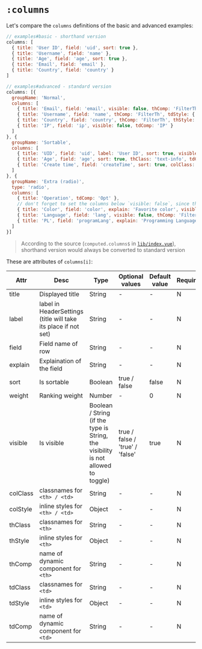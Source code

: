# `:columns`

Let's compare the `columns` definitions of the basic and advanced examples:

```js
// examples#basic - shorthand version
columns: [
  { title: 'User ID', field: 'uid', sort: true },
  { title: 'Username', field: 'name' },
  { title: 'Age', field: 'age', sort: true },
  { title: 'Email', field: 'email' },
  { title: 'Country', field: 'country' }
]

// examples#advanced - standard version
columns: [{
  groupName: 'Normal',
  columns: [
    { title: 'Email', field: 'email', visible: false, thComp: 'FilterTh', tdComp: 'Email' },
    { title: 'Username', field: 'name', thComp: 'FilterTh', tdStyle: { fontStyle: 'italic' } },
    { title: 'Country', field: 'country', thComp: 'FilterTh', thStyle: { fontWeight: 'normal' } },
    { title: 'IP', field: 'ip', visible: false, tdComp: 'IP' }
  ]
}, {
  groupName: 'Sortable',
  columns: [
    { title: 'UID', field: 'uid', label: 'User ID', sort: true, visible: 'true', weight: 1 },
    { title: 'Age', field: 'age', sort: true, thClass: 'text-info', tdClass: 'text-success' },
    { title: 'Create time', field: 'createTime', sort: true, colClass: 'w-240', thComp: 'CreatetimeTh', tdComp: 'CreatetimeTd' }
  ]
}, {
  groupName: 'Extra (radio)',
  type: 'radio',
  columns: [
    { title: 'Operation', tdComp: 'Opt' },
    // don't forget to set the columns below `visible: false`, since the `type` is `radio`
    { title: 'Color', field: 'color', explain: 'Favorite color', visible: false, tdComp: 'Color' },
    { title: 'Language', field: 'lang', visible: false, thComp: 'FilterTh' },
    { title: 'PL', field: 'programLang', explain: 'Programming Language', visible: false, thComp: 'FilterTh' }
  ]
}]
```

> According to the source (`computed.columns$` in [`lib/index.vue`](https://github.com/OneWayTech/vue2-datatable/blob/master/lib/index.vue)), shorthand version would always be converted to standard version

These are attributes of `columns[i]`:

| Attr | Desc | Type | Optional values | Default value | Required |
|---------|--------------------------|----------------------------------------------------------|---------------------------------|--------|----------|
| title | Displayed title | String | - | - | N |
| label | label in HeaderSettings (title will take its place if not set) | String | - | - | N |
| field | Field name of row | String | - | - | N |
| explain | Explaination of the field | String | - | - | N |
| sort | Is sortable | Boolean | true / false | false | N |
| weight | Ranking weight | Number | - | 0 | N |
| visible | Is visible | Boolean / String (if the type is String, the visibility is not allowed to toggle) | true / false / 'true' / 'false' | true | N |
| colClass | classnames for `<th> / <td>` | String | - | - | N |
| colStyle | inline styles for `<th> / <td>` | Object | - | - | N |
| thClass | classnames for `<th>` | String | - | - | N |
| thStyle | inline styles for `<th>` | Object | - | - | N |
| thComp | name of dynamic component for `<th>` | String | - | - | N |
| tdClass | classnames for `<td>` | String | - | - | N |
| tdStyle | inline styles for `<td>` | Object | - | - | N |
| tdComp | name of dynamic component for `<td>` | String | - | - | N |
